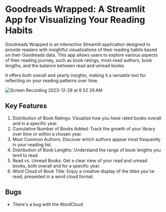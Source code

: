 # Goodreads Wrapped: A Streamlit App for Visualizing Your Reading Habits 


Goodreads Wrapped is an interactive Streamlit application designed to provide readers with insightful visualizations of their reading habits based on their Goodreads data. This app allows users to explore various aspects of their reading journey, such as book ratings, most-read authors, book lengths, and the balance between read and unread books. 

It offers both overall and yearly insights, making it a versatile tool for reflecting on your reading patterns over time.


![Screen Recording 2023-12-28 at 8 52 26 AM](https://github.com/gigikenneth/goodreads/assets/52600214/63affccc-a95f-4f31-b370-926e596184be)

## Key Features
1. Distribution of Book Ratings: Visualize how you have rated books overall and in a specific year.
2. Cumulative Number of Books Added: Track the growth of your library over time or within a chosen year.
3. Most Common Authors: Discover which authors appear most frequently in your reading list.
4. Distribution of Book Lengths: Understand the range of book lengths you tend to read.
5. Read vs. Unread Books: Get a clear view of your read and unread books, both overall and for a specific year.
6. Word Cloud of Book Title: Enjoy a creative display of the titles you've read, presented in a word cloud format.

## Bugs
- There's a bug with the WordCloud

